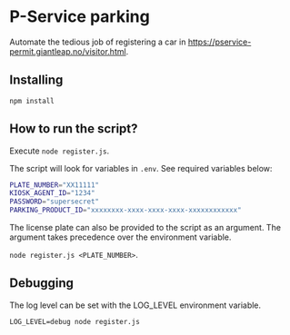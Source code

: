 # P-Service parking

Automate the tedious job of registering a car in https://pservice-permit.giantleap.no/visitor.html.

## Installing

`npm install`

## How to run the script?

Execute `node register.js`.

The script will look for variables in `.env`. See required variables below:
```bash
PLATE_NUMBER="XX11111"
KIOSK_AGENT_ID="1234"
PASSWORD="supersecret"
PARKING_PRODUCT_ID="xxxxxxxx-xxxx-xxxx-xxxx-xxxxxxxxxxxx"
```

The license plate can also be provided to the script as an argument.
The argument takes precedence over the environment variable.

`node register.js <PLATE_NUMBER>`.

## Debugging

The log level can be set with the LOG_LEVEL environment variable.

`LOG_LEVEL=debug node register.js`
